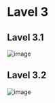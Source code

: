 # Lavel 3
## Lavel 3.1
![image](https://github.com/65030121natthamon/COM-LAB-I-LabSheet-Week-11/assets/144195611/fc94168a-fa5c-4311-87d2-7b86ab00b121)
## Lavel 3.2
![image](https://github.com/65030121natthamon/COM-LAB-I-LabSheet-Week-11/assets/144195611/5f3147b5-93fa-43bb-baa8-9d55b5d79b10)
